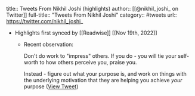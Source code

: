 title:: Tweets From Nikhil Joshi (highlights)
author:: [[@nikhil_joshi_ on Twitter]]
full-title:: "Tweets From Nikhil Joshi"
category:: #tweets
url:: https://twitter.com/nikhil_joshi_

- Highlights first synced by [[Readwise]] [[Nov 19th, 2022]]
	- Recent observation:
	  
	  Don't do work to "impress" others. If you do - you will tie your self-worth to how others perceive you, praise you. 
	  
	  Instead - figure out what your purpose is, and work on things with the underlying motivation that they are helping you achieve *your* purpose ([View Tweet](https://twitter.com/nikhil_joshi_/status/1414662294261309440))